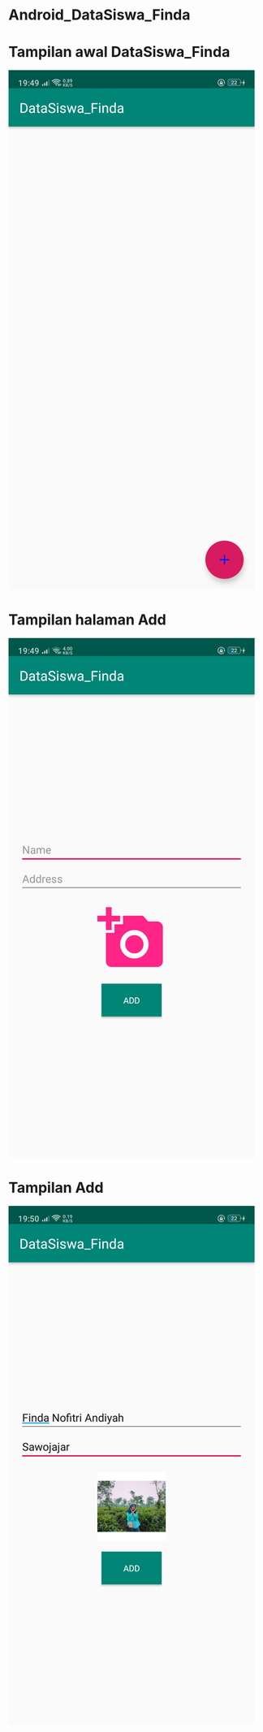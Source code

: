 # Android_DataSiswa_Finda

# Tampilan awal DataSiswa_Finda
![alt text](https://github.com/finda15/Android_DataSiswa_Finda/blob/master/ScreenShoot_DataSiswa_Finda/Screenshot_2019-04-04-19-49-41-47.png?raw=true)

# Tampilan halaman Add
![alt text](https://github.com/finda15/Android_DataSiswa_Finda/blob/master/ScreenShoot_DataSiswa_Finda/Screenshot_2019-04-04-19-49-48-54.png?raw=true)

# Tampilan Add
![alt text](https://github.com/finda15/Android_DataSiswa_Finda/blob/master/ScreenShoot_DataSiswa_Finda/Screenshot_2019-04-04-19-50-24-09.png?raw=true)
